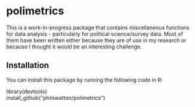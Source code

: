 # polimetrics

This is a work-in-progress package that contains miscellaneous functions for data analysis - particularly for political science/survey data. Most of them have been written either because they are of use in my research or because I thought it would be an interesting challenge.

## Installation

You can install this package by running the following code in R:

library(devtools)  
install_github("philswatton/polimetrics")

